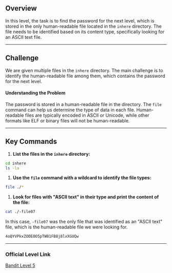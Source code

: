 
## Overview

In this level, the task is to find the password for the next level, which is stored in the only human-readable file located in the `inhere` directory. The file needs to be identified based on its content type, specifically looking for an ASCII text file.

---
## Challenge

We are given multiple files in the `inhere` directory. The main challenge is to identify the human-readable file among them, which contains the password for the next level.

#### Understanding the Problem

The password is stored in a human-readable file in the directory. The `file` command can help us determine the type of data in each file. Human-readable files are typically encoded in ASCII or Unicode, while other formats like ELF or binary files will not be human-readable.

---
## Key Commands

1. **List the files in the `inhere` directory:**

```bash
cd inhere
ls -la
```

1. **Use the `file` command with a wildcard to identify the file types:**

```bash
file ./*
```

1. **Look for files with "ASCII text" in their type and print the content of the file:**

```bash
cat ./-file07
```

In this case, `-file07` was the only file that was identified as an "ASCII text" file, which is the human-readable file we were looking for.

```bash
4oQYVPkxZOOEOO5pTW81FB8j8lxXGUQw
```

---
### Official Level Link

[Bandit Level 5](https://overthewire.org/wargames/bandit/bandit5.html)
